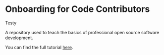 # Onboarding for Code Contributors
Testy

A repository used to teach the basics of professional open source software development.

You can find the full tutorial [here](https://github.com/AutoResearch/contributor-onboarding/blob/main/docs/index.md).
